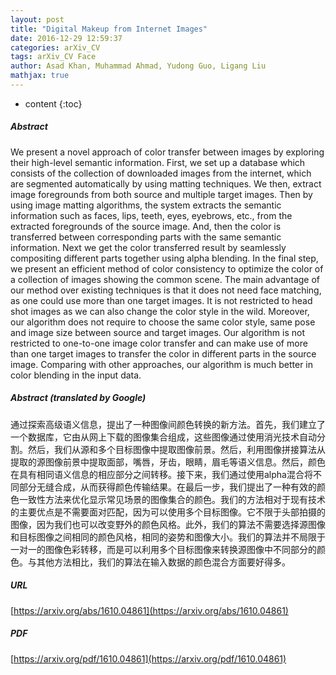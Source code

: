 ```yaml
---
layout: post
title: "Digital Makeup from Internet Images"
date: 2016-12-29 12:59:37
categories: arXiv_CV
tags: arXiv_CV Face
author: Asad Khan, Muhammad Ahmad, Yudong Guo, Ligang Liu
mathjax: true
---
```


* content
{:toc}

##### Abstract
We present a novel approach of color transfer between images by exploring their high-level semantic information. First, we set up a database which consists of the collection of downloaded images from the internet, which are segmented automatically by using matting techniques. We then, extract image foregrounds from both source and multiple target images. Then by using image matting algorithms, the system extracts the semantic information such as faces, lips, teeth, eyes, eyebrows, etc., from the extracted foregrounds of the source image. And, then the color is transferred between corresponding parts with the same semantic information. Next we get the color transferred result by seamlessly compositing different parts together using alpha blending. In the final step, we present an efficient method of color consistency to optimize the color of a collection of images showing the common scene. The main advantage of our method over existing techniques is that it does not need face matching, as one could use more than one target images. It is not restricted to head shot images as we can also change the color style in the wild. Moreover, our algorithm does not require to choose the same color style, same pose and image size between source and target images. Our algorithm is not restricted to one-to-one image color transfer and can make use of more than one target images to transfer the color in different parts in the source image. Comparing with other approaches, our algorithm is much better in color blending in the input data.

##### Abstract (translated by Google)
通过探索高级语义信息，提出了一种图像间颜色转换的新方法。首先，我们建立了一个数据库，它由从网上下载的图像集合组成，这些图像通过使用消光技术自动分割。然后，我们从源和多个目标图像中提取图像前景。然后，利用图像拼接算法从提取的源图像前景中提取面部，嘴唇，牙齿，眼睛，眉毛等语义信息。然后，颜色在具有相同语义信息的相应部分之间转移。接下来，我们通过使用alpha混合将不同部分无缝合成，从而获得颜色传输结果。在最后一步，我们提出了一种有效的颜色一致性方法来优化显示常见场景的图像集合的颜色。我们的方法相对于现有技术的主要优点是不需要面对匹配，因为可以使用多个目标图像。它不限于头部拍摄的图像，因为我们也可以改变野外的颜色风格。此外，我们的算法不需要选择源图像和目标图像之间相同的颜色风格，相同的姿势和图像大小。我们的算法并不局限于一对一的图像色彩转移，而是可以利用多个目标图像来转换源图像中不同部分的颜色。与其他方法相比，我们的算法在输入数据的颜色混合方面要好得多。

##### URL
[https://arxiv.org/abs/1610.04861](https://arxiv.org/abs/1610.04861)

##### PDF
[https://arxiv.org/pdf/1610.04861](https://arxiv.org/pdf/1610.04861)

